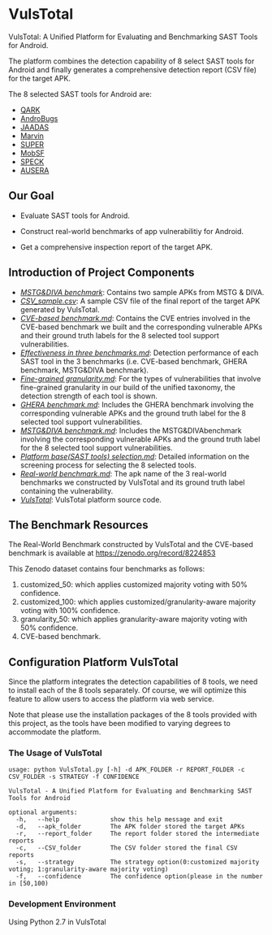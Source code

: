 # VulsTotal

VulsTotal: A Unified Platform for Evaluating and Benchmarking SAST Tools for Android.

The platform combines the detection capability of 8 select SAST tools for Android and finally generates a comprehensive detection report (CSV file) for the target APK.

The 8 selected SAST tools for Android are:

- [QARK](https://github.com/linkedin/qark)
- [AndroBugs](https://github.com/AndroBugs/AndroBugs_Framework)
- [JAADAS](https://github.com/flankerhqd/JAADAS)
- [Marvin](https://github.com/programa-stic/Marvin-static-Analyzer)
- [SUPER](https://github.com/SUPERAndroidAnalyzer/super)
- [MobSF](https://github.com/MobSF/Mobile-Security-Framework-MobSF)
- [SPECK](https://github.com/SPRITZ-Research-Group/SPECK)
- [AUSERA](https://github.com/tjusenchen/AUSERA)

## Our Goal

- Evaluate SAST tools for Android.

- Construct real-world benchmarks of app vulnerabilitiy for Android.

- Get a comprehensive inspection report of the target APK.

  

## Introduction of Project Components

- [_MSTG&DIVA benchmark_](https://github.com/android-app-sast/VulsTotal/tree/master/MSTG%26DIVA%20benchmark): Contains two sample APKs from MSTG & DIVA.
- [_CSV_sample.csv_](https://github.com/android-app-sast/VulsTotal/blob/master/CSV-sample.csv): A sample CSV file of the final report of the target APK generated by VulsTotal.
- [_CVE-based benchmark.md_](https://github.com/android-app-sast/VulsTotal/blob/master/CVE-based%20benchmark.md): Contains the CVE entries involved in the CVE-based benchmark we built and the corresponding vulnerable APKs and their ground truth labels for the 8 selected tool support vulnerabilities.
- [_Effectiveness in three benchmarks.md_](https://github.com/android-app-sast/VulsTotal/blob/master/Effectiveness%20%20in%20three%20benchmarks.md): Detection performance of each SAST tool in the 3 benchmarks (i.e. CVE-based benchmark, GHERA benchmark, MSTG&DIVA benchmark).
- [_Fine-grained granularity.md_](https://github.com/android-app-sast/VulsTotal/blob/master/Fine-grained%20granularity.md): For the types of vulnerabilities that involve fine-grained granularity in our build of the unified taxonomy, the detection strength of each tool is shown.
- [_GHERA benchmark.md_](https://github.com/android-app-sast/VulsTotal/blob/master/GHERA%20benchmark.md): Includes the GHERA benchmark involving the corresponding vulnerable APKs and the ground truth label for the 8 selected tool support vulnerabilities.
- [_MSTG&DIVA benchmark.md_](https://github.com/android-app-sast/VulsTotal/blob/master/MSTG%26DIVA%20benchmark.md): Includes the MSTG&DIVAbenchmark involving the corresponding vulnerable APKs and the ground truth label for the 8 selected tool support vulnerabilities.
- [_Platform base(SAST tools) selection.md_](https://github.com/android-app-sast/VulsTotal/blob/master/Platform%20base%20(SAST%20tools)%20selection.md): Detailed information on the screening process for selecting the 8 selected tools.
- [_Real-world benchmark.md_](https://github.com/android-app-sast/VulsTotal/blob/master/Real-world%20benchmark.md): The apk name of the 3 real-world benchmarks we constructed by VulsTotal and its ground truth label containing the vulnerability.
- [_VulsTotal_](): VulsTotal platform source code.





## The Benchmark Resources 

The Real-World Benchmark constructed by VulsTotal and the CVE-based benchmark is available at https://zenodo.org/record/8224853

This Zenodo dataset contains four benchmarks as follows:

1. customized_50: which applies customized majority voting with 50% confidence.
2. customized_100: which applies customized/granularity-aware majority voting with 100% confidence.  
3. granularity_50: which applies granularity-aware majority voting with 50% confidence.
4. CVE-based benchmark.



## Configuration Platform VulsTotal 

Since the platform integrates the detection capabilities of 8 tools, we need to install each of the 8 tools separately. Of course, we will optimize this feature to allow users to access the platform via web service.

Note that please use the installation packages of the 8 tools provided with this project, as the tools have been modified to varying degrees to accommodate the platform.

### The Usage of VulsTotal 

```
usage: python VulsTotal.py [-h] -d APK_FOLDER -r REPORT_FOLDER -c CSV_FOLDER -s STRATEGY -f CONFIDENCE

VulsTotal - A Unified Platform for Evaluating and Benchmarking SAST Tools for Android

optional arguments:
  -h, 	--help            	show this help message and exit
  -d, 	--apk_folder  		The APK folder stored the target APKs
  -r,	--report_folder 	The report folder stored the intermediate reports
  -c, 	--CSV_folder 	 	The CSV folder stored the final CSV reports
  -s, 	--strategy  		The strategy option(0:customized majority voting; 1:granularity-aware majority voting)
  -f, 	--confidence  		The confidence option(please in the number in [50,100)
```



### Development Environment

Using Python 2.7 in VulsTotal

